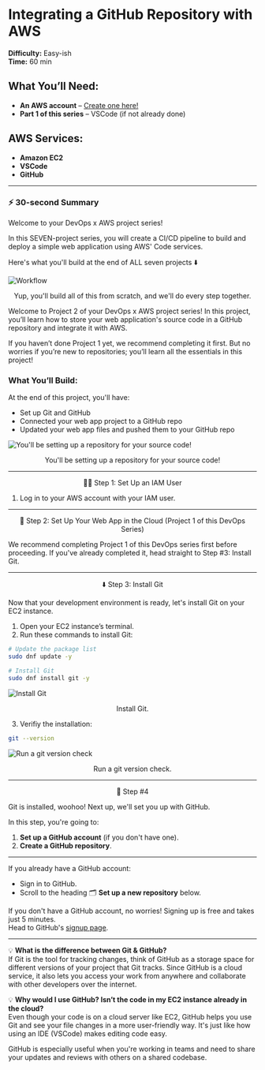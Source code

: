 # Integrating a GitHub Repository with AWS

**Difficulty:** Easy-ish  
**Time:** 60 min  

## What You’ll Need:
- **An AWS account** – [Create one here!](https://aws.amazon.com/)
- **Part 1 of this series** – VSCode (if not already done)

## AWS Services:
- **Amazon EC2**
- **VSCode**
- **GitHub**

---

### ⚡️ 30-second Summary

Welcome to your DevOps x AWS project series! 

In this SEVEN-project series, you will create a CI/CD pipeline to build and deploy a simple web application using AWS' Code services. 

Here's what you'll build at the end of ALL seven projects ⬇️ 

![Workflow](https://learn.nextwork.org/projects/static/aws-devops-vscode/architecture-complete.png "Workflow showing the CI/CD pipeline architecture involving AWS services")  
<p align="center">Yup, you'll build all of this from scratch, and we'll do every step together.</p>  

Welcome to Project 2 of your DevOps x AWS project series! In this project, you’ll learn how to store your web application's source code in a GitHub repository and integrate it with AWS.

If you haven’t done Project 1 yet, we recommend completing it first. But no worries if you’re new to repositories; you’ll learn all the essentials in this project!

### What You’ll Build:
At the end of this project, you'll have:
- Set up Git and GitHub
- Connected your web app project to a GitHub repo
- Updated your web app files and pushed them to your GitHub repo

![You'll be setting up a repository for your source code!](https://learn.nextwork.org/projects/static/aws-devops-github/architecture-today.png)  
<p align="center">You'll be setting up a repository for your source code!</p>  

---

<p align="center">💂‍♀️ Step 1: Set Up an IAM User </p> 

1. Log in to your AWS account with your IAM user.

---

<p align="center"> 🧱 Step 2: Set Up Your Web App in the Cloud (Project 1 of this DevOps Series) </p

We recommend completing Project 1 of this DevOps series first before proceeding. If you've already completed it, head straight to Step #3: Install Git.

---

<p align="center">⬇️ Step 3: Install Git</p>

Now that your development environment is ready, let's install Git on your EC2 instance.

1. Open your EC2 instance’s terminal.
2. Run these commands to install Git:

```bash
# Update the package list
sudo dnf update -y

# Install Git
sudo dnf install git -y
```

![Install Git](https://learn.nextwork.org/projects/static/aws-devops-github/3.1.png)
<p align="center">Install Git.</p>  

3. Verifiy the installation:
   
```bash
git --version
```

![Run a git version check](https://learn.nextwork.org/projects/static/aws-devops-github/3.2.png)
<p align="center">Run a git version check.</p>  

---

<p align="center">🔌 Step #4</p>

Git is installed, woohoo! Next up, we'll set you up with GitHub.

In this step, you're going to:

1. **Set up a GitHub account** (if you don't have one).
2. **Create a GitHub repository**.

---

If you already have a GitHub account:
- Sign in to GitHub.
- Scroll to the heading 🗂️ **Set up a new repository** below.

If you don't have a GitHub account, no worries! Signing up is free and takes just 5 minutes.  
Head to GitHub's [signup page](https://github.com/join).

---

💡 **What is the difference between Git & GitHub?**  
If Git is the tool for tracking changes, think of GitHub as a storage space for different versions of your project that Git tracks. Since GitHub is a cloud service, it also lets you access your work from anywhere and collaborate with other developers over the internet.

💡 **Why would I use GitHub? Isn’t the code in my EC2 instance already in the cloud?**  
Even though your code is on a cloud server like EC2, GitHub helps you use Git and see your file changes in a more user-friendly way. It's just like how using an IDE (VSCode) makes editing code easy.  

GitHub is especially useful when you're working in teams and need to share your updates and reviews with others on a shared codebase.

